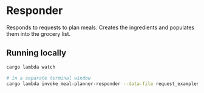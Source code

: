 # Responder

Responds to requests to plan meals. Creates the ingredients and populates them into the grocery list.

## Running locally

```bash
cargo lambda watch

# in a separate terminal window
cargo lambda invoke meal-planner-responder --data-file request_examples/basic.json
```
